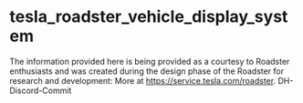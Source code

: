 # tesla_roadster_vehicle_display_system
The information provided here is being provided as a courtesy to Roadster enthusiasts and was created during the design phase of the Roadster for research and development: More at https://service.tesla.com/roadster.
DH-Discord-Commit
